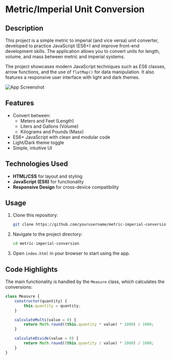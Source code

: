 # Metric/Imperial Unit Conversion

## Description
This project is a simple metric to imperial (and vice versa) unit converter, developed to practice JavaScript (ES6+) and improve front-end development skills. The application allows you to convert units for length, volume, and mass between metric and imperial systems.

The project showcases modern JavaScript techniques such as ES6 classes, arrow functions, and the use of `flatMap()` for data manipulation. It also features a responsive user interface with light and dark themes.

![App Screenshot](path/to/screenshot.png)

## Features
- Convert between:
  - Meters and Feet (Length)
  - Liters and Gallons (Volume)
  - Kilograms and Pounds (Mass)
- ES6+ JavaScript with clean and modular code
- Light/Dark theme toggle
- Simple, intuitive UI

## Technologies Used
- **HTML/CSS** for layout and styling
- **JavaScript (ES6)** for functionality
- **Responsive Design** for cross-device compatibility

## Usage
1. Clone this repository:
    ```bash
    git clone https://github.com/yourusername/metric-imperial-conversion.git
    ```
2. Navigate to the project directory:
    ```bash
    cd metric-imperial-conversion
    ```
3. Open `index.html` in your browser to start using the app.

## Code Highlights
The main functionality is handled by the `Measure` class, which calculates the conversions:

```javascript
class Measure {
    constructor(quantity) {
        this.quantity = quantity;
    }

    calculateMulti(value = 0) {
        return Math.round((this.quantity * value) * 1000) / 1000;
    }

    calculateDivide(value = 0) {
        return Math.round((this.quantity / value) * 1000) / 1000;
    }
}
